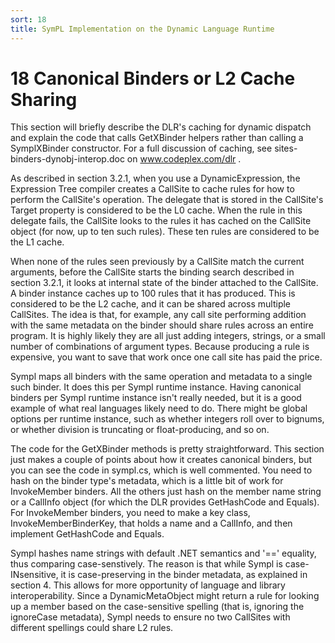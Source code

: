 ```yaml
---
sort: 18
title: SymPL Implementation on the Dynamic Language Runtime
---
```


# 18 Canonical Binders or L2 Cache Sharing

This section will briefly describe the DLR's caching for dynamic dispatch and explain the code that calls GetXBinder helpers rather than calling a SymplXBinder constructor. For a full discussion of caching, see sites-binders-dynobj-interop.doc on www.codeplex.com/dlr .

As described in section 3.2.1, when you use a DynamicExpression, the Expression Tree compiler creates a CallSite to cache rules for how to perform the CallSite's operation. The delegate that is stored in the CallSite's Target property is considered to be the L0 cache. When the rule in this delegate fails, the CallSite looks to the rules it has cached on the CallSite object (for now, up to ten such rules). These ten rules are considered to be the L1 cache.

When none of the rules seen previously by a CallSite match the current arguments, before the CallSite starts the binding search described in section 3.2.1, it looks at internal state of the binder attached to the CallSite. A binder instance caches up to 100 rules that it has produced. This is considered to be the L2 cache, and it can be shared across multiple CallSites. The idea is that, for example, any call site performing addition with the same metadata on the binder should share rules across an entire program. It is highly likely they are all just adding integers, strings, or a small number of combinations of argument types. Because producing a rule is expensive, you want to save that work once one call site has paid the price.

Sympl maps all binders with the same operation and metadata to a single such binder. It does this per Sympl runtime instance. Having canonical binders per Sympl runtime instance isn't really needed, but it is a good example of what real languages likely need to do. There might be global options per runtime instance, such as whether integers roll over to bignums, or whether division is truncating or float-producing, and so on.

The code for the GetXBinder methods is pretty straightforward. This section just makes a couple of points about how it creates canonical binders, but you can see the code in sympl.cs, which is well commented. You need to hash on the binder type's metadata, which is a little bit of work for InvokeMember binders. All the others just hash on the member name string or a CallInfo object (for which the DLR provides GetHashCode and Equals). For InvokeMember binders, you need to make a key class, InvokeMemberBinderKey, that holds a name and a CallInfo, and then implement GetHashCode and Equals.

Sympl hashes name strings with default .NET semantics and '==' equality, thus comparing case-senstively. The reason is that while Sympl is case-INsensitive, it is case-preserving in the binder metadata, as explained in section 4. This allows for more opportunity of language and library interoperability. Since a DynamicMetaObject might return a rule for looking up a member based on the case-sensitive spelling (that is, ignoring the ignoreCase metadata), Sympl needs to ensure no two CallSites with different spellings could share L2 rules.
